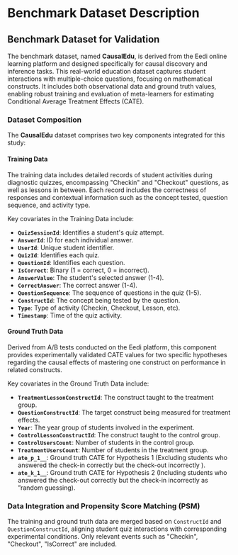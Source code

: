 # Benchmark Dataset Description

## Benchmark Dataset for Validation

The benchmark dataset, named **CausalEdu**, is derived from the Eedi online learning platform and designed specifically for causal discovery and inference tasks. This real-world education dataset captures student interactions with multiple-choice questions, focusing on mathematical constructs. It includes both observational data and ground truth values, enabling robust training and evaluation of meta-learners for estimating Conditional Average Treatment Effects (CATE).

### Dataset Composition

The **CausalEdu** dataset comprises two key components integrated for this study:

#### Training Data
The training data includes detailed records of student activities during diagnostic quizzes, encompassing "Checkin" and "Checkout" questions, as well as lessons in between. Each record includes the correctness of responses and contextual information such as the concept tested, question sequence, and activity type.

Key covariates in the Training Data include:

- **`QuizSessionId`**: Identifies a student's quiz attempt.
- **`AnswerId`**: ID for each individual answer.
- **`UserId`**: Unique student identifier.
- **`QuizId`**: Identifies each quiz.
- **`QuestionId`**: Identifies each question.
- **`IsCorrect`**: Binary (1 = correct, 0 = incorrect).
- **`AnswerValue`**: The student's selected answer (1-4).
- **`CorrectAnswer`**: The correct answer (1-4).
- **`QuestionSequence`**: The sequence of questions in the quiz (1-5).
- **`ConstructId`**: The concept being tested by the question.
- **`Type`**: Type of activity (Checkin, Checkout, Lesson, etc).
- **`Timestamp`**: Time of the quiz activity.

#### Ground Truth Data
Derived from A/B tests conducted on the Eedi platform, this component provides experimentally validated CATE values for two specific hypotheses regarding the causal effects of mastering one construct on performance in related constructs.

Key covariates in the Ground Truth Data include:

- **`TreatmentLessonConstructId`**: The construct taught to the treatment group.
- **`QuestionConstructId`**: The target construct being measured for treatment effects.
- **`Year`**: The year group of students involved in the experiment.
- **`ControlLessonConstructId`**: The construct taught to the control group.
- **`ControlUsersCount`**: Number of students in the control group.
- **`TreatmentUsersCount`**: Number of students in the treatment group.
- **`ate_p_1__`**: Ground truth CATE for Hypothesis 1 (Excluding students who answered the check-in correctly but the check-out incorrectly ).
- **`ate_k_1__`**: Ground truth CATE for Hypothesis 2 (Including students who answered the check-out
correctly but the check-in incorrectly as ”random guessing).

### Data Integration and Propensity Score Matching (PSM)

The training and ground truth data are merged based on `ConstructId` and `QuestionConstructId`, aligning student quiz interactions with corresponding experimental conditions. Only relevant events such as "Checkin", "Checkout", "IsCorrect" are included.


